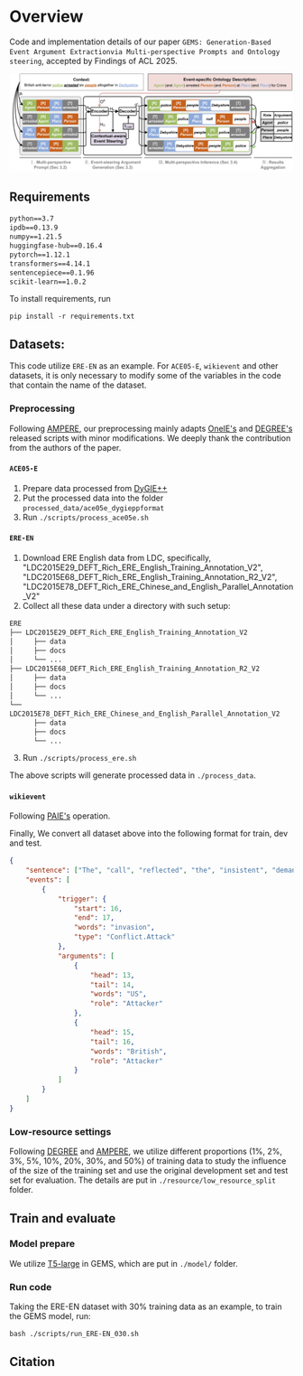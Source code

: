 # Overview

Code and implementation details of our paper `GEMS: Generation-Based Event Argument Extractionvia Multi-perspective Prompts and Ontology steering`, accepted by Findings of ACL 2025.

![](model-EAE-GEMS.jpg)

## Requirements

```
python==3.7
ipdb==0.13.9
numpy==1.21.5
huggingfase-hub==0.16.4
pytorch==1.12.1
transformers==4.14.1
sentencepiece==0.1.96
scikit-learn==1.0.2
```

To install requirements, run 

```
pip install -r requirements.txt
```


## Datasets:

This code utilize `ERE-EN` as an example. For `ACE05-E`, `wikievent` and other datasets, it is only necessary to modify some of the variables in the code that contain the name of the dataset. 


### Preprocessing

Following [AMPERE](https://github.com/PlusLabNLP/AMPERE/tree/main), our preprocessing mainly adapts [OneIE's](https://blender.cs.illinois.edu/software/oneie/) and [DEGREE's](https://github.com/PlusLabNLP/DEGREE) released scripts with minor modifications. We deeply thank the contribution from the authors of the paper.


#### `ACE05-E`
1. Prepare data processed from [DyGIE++](https://github.com/dwadden/dygiepp#ace05-event)
2. Put the processed data into the folder `processed_data/ace05e_dygieppformat`
3. Run `./scripts/process_ace05e.sh`

#### `ERE-EN`
1. Download ERE English data from LDC, specifically, "LDC2015E29_DEFT_Rich_ERE_English_Training_Annotation_V2", "LDC2015E68_DEFT_Rich_ERE_English_Training_Annotation_R2_V2", "LDC2015E78_DEFT_Rich_ERE_Chinese_and_English_Parallel_Annotation_V2"
2. Collect all these data under a directory with such setup:
```
ERE
├── LDC2015E29_DEFT_Rich_ERE_English_Training_Annotation_V2
│     ├── data
│     ├── docs
│     └── ...
├── LDC2015E68_DEFT_Rich_ERE_English_Training_Annotation_R2_V2
│     ├── data
│     ├── docs
│     └── ...
└── LDC2015E78_DEFT_Rich_ERE_Chinese_and_English_Parallel_Annotation_V2
      ├── data
      ├── docs
      └── ...
```
3. Run `./scripts/process_ere.sh`

The above scripts will generate processed data in `./process_data`.

#### `wikievent`

Following [PAIE's](https://github.com/mayubo2333/PAIE) operation.


Finally, We convert all dataset above into the following format for train, dev and test.

~~~json
{
    "sentence": ["The", "call", "reflected", "the", "insistent", "demand", "made", "by",    "the", "three", "leaders", "before", "the", "US", "-", "British", "invasion", "of", "Iraq", "that", "UN", "approval", "was", "essential", "for", "any", "mission", "to", "topple", "Iraqi", "President", "Saddam", "Hussein", "."],
    "events": [
        {
            "trigger": {
                "start": 16,
                "end": 17,
                "words": "invasion",
                "type": "Conflict.Attack"
            },
            "arguments": [
                {
                    "head": 13,
                    "tail": 14,
                    "words": "US",
                    "role": "Attacker"
                },
                {
                    "head": 15,
                    "tail": 16,
                    "words": "British",
                    "role": "Attacker"
                }
            ]
        }
    ]
}

~~~

### Low-resource settings

Following [DEGREE](https://github.com/PlusLabNLP/DEGREE) and [AMPERE](https://github.com/PlusLabNLP/AMPERE/tree/main), we utilize different proportions (1%, 2%, 3%, 5%, 10%, 20%, 30%, and 50%) of training data to study the influence of the size of the training set and use the original development set and test set for evaluation. The details are put in `./resource/low_resource_split` folder.


## Train and evaluate

### Model prepare 

We utilize [T5-large](https://huggingface.co/google-t5/t5-large) in GEMS, which are put in `./model/` folder.


### Run code

Taking the ERE-EN dataset with 30% training data as an example, to train the GEMS model, run:

```
bash ./scripts/run_ERE-EN_030.sh
```

## Citation

```


```



